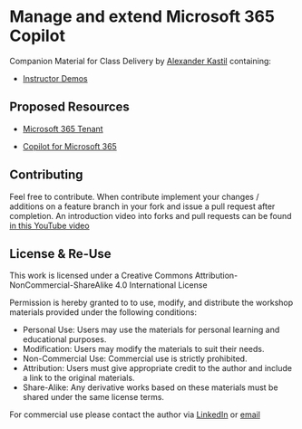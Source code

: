 # Manage and extend Microsoft 365 Copilot

Companion Material for Class Delivery by [Alexander Kastil](https://www.linkedin.com/in/alexander-kastil-3bb26511a/) containing:

- [Instructor Demos](./demos)

## Proposed Resources

- [Microsoft 365 Tenant](https://www.microsoft.com/en/microsoft-365/business/compare-all-microsoft-365-business-products?market=af)

- [Copilot for Microsoft 365](https://adoption.microsoft.com/en-us/copilot/)

## Contributing

Feel free to contribute. When contribute implement your changes / additions on a feature branch in your fork and issue a pull request after completion. An introduction video into forks and pull requests can be found [in this YouTube video](https://www.youtube.com/watch?v=nT8KGYVurIU)

## License & Re-Use

This work is licensed under a Creative Commons Attribution-NonCommercial-ShareAlike 4.0 International License

Permission is hereby granted to to use, modify, and distribute the workshop materials provided under the following conditions:

- Personal Use: Users may use the materials for personal learning and educational purposes.
- Modification: Users may modify the materials to suit their needs.
- Non-Commercial Use: Commercial use is strictly prohibited.
- Attribution: Users must give appropriate credit to the author and include a link to the original materials.
- Share-Alike: Any derivative works based on these materials must be shared under the same license terms.

For commercial use please contact the author via [LinkedIn](https://www.linkedin.com/in/alexander-kastil-3bb26511a/) or [email](mailto:alexander.kastil@integrations.at)
